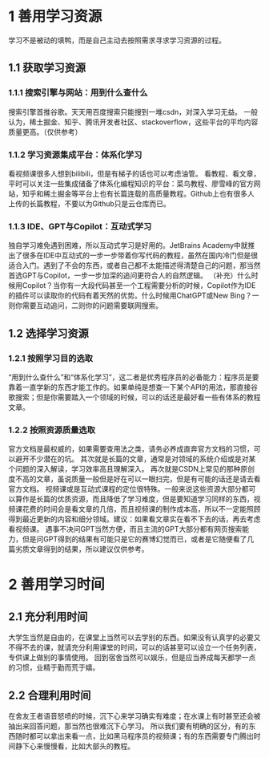 # 1 善用学习资源

学习不是被动的填鸭，而是自己主动去按照需求寻求学习资源的过程。

## 1.1 获取学习资源

### 1.1.1 搜索引擎与网站：用到什么查什么

搜索引擎首推谷歌。天天用百度搜索只能搜到一堆csdn，对深入学习无益。
一般认为，稀土掘金、知乎、腾讯开发者社区、stackoverflow，这些平台的平均内容质量更高。（仅供参考）

### 1.1.2 学习资源集成平台：体系化学习

看视频课很多人想到bilibili，但是有梯子的话也可以考虑油管。
看教程、看文章，平时可以关注一些集成储备了体系化编程知识的平台：菜鸟教程、廖雪峰的官方网站，知乎和稀土掘金等平台上也有长篇连载的高质量教程。Github上也有很多人上传的长篇教程，不要以为Github只是云仓库而已。

### 1.1.3 IDE、GPT与Copilot：互动式学习

独自学习难免遇到困难，所以互动式学习是好用的。JetBrains Academy中就推出了很多在IDE中互动式的一步一步带着你写代码的教程，虽然在国内冷门但是很适合入门。遇到了不会的东西，或者自己都不太能描述得清楚自己的问题，那当然首选GPT与Copilot，一步一步加深的追问更符合人的自然逻辑。
（补充）什么时候用Copilot？当你有一大段代码甚至一个工程需要分析的时候，Copilot作为IDE的插件可以读取你的代码有着天然的优势。什么时候用ChatGPT或New Bing？一则你需要互动追问，二则你的问题需要联网搜索。

## 1.2 选择学习资源

### 1.2.1 按照学习目的选取

“用到什么查什么”和“体系化学习”，这二者是优秀程序员的必备能力：程序员是要靠着一直学新的东西才能工作的。如果单纯是想查一下某个API的用法，那直接谷歌搜索；但是你需要踏入一个领域的时候，可以的话还是最好看一些有体系的教程文章。

### 1.2.2 按照资源质量选取
官方文档是最权威的，如果需要查用法之类，请务必养成直奔官方文档的习惯，可以避开不少潜在的坑。
其次就是长篇的文章，通常是对领域的系统介绍或是对某个问题的深入解读，学习效率高且理解深入。
再次就是CSDN上常见的那种原创度不高的文章，虽说质量一般但是好在可以一眼扫完，但是有可能的话还是请去看官方文档。
视频课或是互动式课程的定位很特殊。一般来说这些资源大部分都可以算作是长篇的优质资源，而且降低了学习难度，但是要知道学习同样的东西，视频课花费的时间会是看文章的几倍，而且视频课的制作成本高，所以不一定能照顾得到最近更新的内容和细分领域。建议：如果看文章实在看不下去的话，再去考虑看视频课。
遇事不决问GPT当然方便，而且主流的GPT大部分都有网页搜索能力，但是问GPT得到的结果有可能只是它的赛博幻觉而已，或者是它随便看了几篇劣质文章得到的结果，所以建议仅供参考。

# 2 善用学习时间

## 2.1 充分利用时间

大学生当然是自由的，在课堂上当然可以去学别的东西。如果没有认真学的必要又不得不去的课，就请充分利用课堂的时间，可以的话甚至可以设立一个任务列表，专供课上做别的事情使用。
回到宿舍当然可以娱乐，但是应当养成每天都学一点的习惯，业精于勤而荒于嬉。

## 2.2 合理利用时间

在舍友王者语音怒喷的时候，沉下心来学习确实有难度；在水课上有时甚至还会被抽出来回答问题，那当然也很难沉下心学习。
所以我们要有明确的区分，有的东西随时都可以拿出来看一点，比如黑马程序员的视频课；有的东西需要专门腾出时间静下心来慢慢看，比如大部头的教程。
